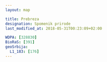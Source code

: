 ```yaml
---
layout: map

title: Prebreza
designation: Spomenik prirode
last_modified_at: 2018-05-31T00:23:09+02:00

WDPA: [328830]
BioRaS: [391]
geoSrbija:
  L1_183: [176]
---
```

